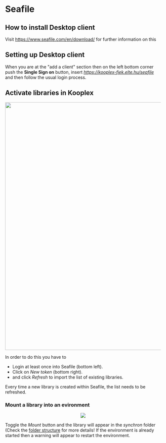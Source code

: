 Seafile
=========

## How to install Desktop client
Visit https://www.seafile.com/en/download/ for further information on this

## Setting up Desktop client
When you are at the "add a client" section then on the left bottom corner push the **Single Sign on** button, insert *https://kooplex-fiek.elte.hu/seafile* and then follow the usual login process.

## Activate libraries in Kooplex 
<div align=center>
<img src="./img/file-synchronization-setup.png" width=800/>
</div>

In order to do this you have to
* Login at least once into Seafile (bottom left). 
* Click on *New token* (bottom right).
* and click *Refresh* to import the list of existing libraries.

Every time a new library is created within Seafile, the list needs to be refreshed.

### Mount a library into an evironment

<div align=center>
<img src="./img/file-synchronization-setup-env.png"/>
</div>

Toggle the *Mount* button and the library will appear in the *synchron* folder (Check the [folder structure]( FolderStructure/Main.md) for more details!
If the environment is already started then a warning will appear to restart the environment.
